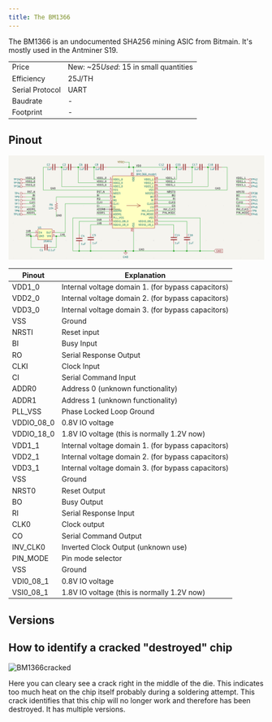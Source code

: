 ```yaml
---
title: The BM1366
---
```


The BM1366 is an undocumented SHA256 mining ASIC from Bitmain. It's mostly used in the Antminer S19.

|                 |                                          |
| --------------- | ---------------------------------------- |
| Price           | New: ~$25 Used: ~$15 in small quantities |
| Efficiency      | 25J/TH                                   |
| Serial Protocol | UART                                     |
| Baudrate        | -                                        |
| Footprint       | -                                        |

## Pinout

![BM1366Pinout](./bm1366_schematic.png)

| Pinout     | Explanation                                        |
| ---------- | -------------------------------------------------- |
| VDD1_0     | Internal voltage domain 1. (for bypass capacitors) |
| VDD2_0     | Internal voltage domain 2. (for bypass capacitors) |
| VDD3_0     | Internal voltage domain 3. (for bypass capacitors) |
| VSS        | Ground                                             |
| NRSTI      | Reset input                                        |
| BI         | Busy Input                                         |
| RO         | Serial Response Output                             |
| CLKI       | Clock Input                                        |
| CI         | Serial Command Input                               |
| ADDR0      | Address 0 (unknown functionality)                  |
| ADDR1      | Address 1 (unknown functionality)                  |
| PLL_VSS    | Phase Locked Loop Ground                           |
| VDDIO_08_0 | 0.8V IO voltage                                    |
| VDDIO_18_0 | 1.8V IO voltage (this is normally 1.2V now)        |
| VDD1_1     | Internal voltage domain 1. (for bypass capacitors) |
| VDD2_1     | Internal voltage domain 2. (for bypass capacitors) |
| VDD3_1     | Internal voltage domain 3. (for bypass capacitors) |
| VSS        | Ground                                             |
| NRST0      | Reset Output                                       |
| BO         | Busy Output                                        |
| RI         | Serial Response Input                              |
| CLK0       | Clock output                                       |
| CO         | Serial Command Output                              |
| INV_CLK0   | Inverted Clock Output (unknown use)                |
| PIN_MODE   | Pin mode selector                                  |
| VSS        | Ground                                             |
| VDI0_08_1  | 0.8V IO voltage                                    |
| VSI0_08_1  | 1.8V IO voltage (this is normally 1.2V now)        |

## Versions

## How to identify a cracked "destroyed" chip

![BM1366cracked](./BM1366cracked.png)

Here you can cleary see a crack right in the middle of the die. This indicates too much heat on the chip itself probably during a soldering attempt.
This crack identifies that this chip will no longer work and therefore has been destroyed.
It has multiple versions.
